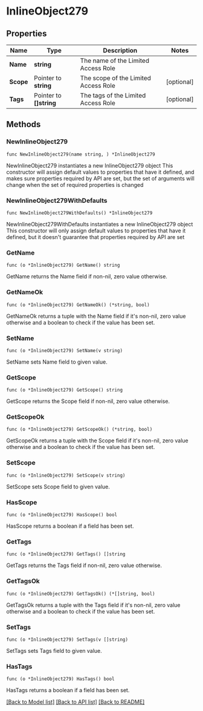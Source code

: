 # InlineObject279

## Properties

Name | Type | Description | Notes
------------ | ------------- | ------------- | -------------
**Name** | **string** | The name of the Limited Access Role | 
**Scope** | Pointer to **string** | The scope of the Limited Access Role | [optional] 
**Tags** | Pointer to **[]string** | The tags of the Limited Access Role | [optional] 

## Methods

### NewInlineObject279

`func NewInlineObject279(name string, ) *InlineObject279`

NewInlineObject279 instantiates a new InlineObject279 object
This constructor will assign default values to properties that have it defined,
and makes sure properties required by API are set, but the set of arguments
will change when the set of required properties is changed

### NewInlineObject279WithDefaults

`func NewInlineObject279WithDefaults() *InlineObject279`

NewInlineObject279WithDefaults instantiates a new InlineObject279 object
This constructor will only assign default values to properties that have it defined,
but it doesn't guarantee that properties required by API are set

### GetName

`func (o *InlineObject279) GetName() string`

GetName returns the Name field if non-nil, zero value otherwise.

### GetNameOk

`func (o *InlineObject279) GetNameOk() (*string, bool)`

GetNameOk returns a tuple with the Name field if it's non-nil, zero value otherwise
and a boolean to check if the value has been set.

### SetName

`func (o *InlineObject279) SetName(v string)`

SetName sets Name field to given value.


### GetScope

`func (o *InlineObject279) GetScope() string`

GetScope returns the Scope field if non-nil, zero value otherwise.

### GetScopeOk

`func (o *InlineObject279) GetScopeOk() (*string, bool)`

GetScopeOk returns a tuple with the Scope field if it's non-nil, zero value otherwise
and a boolean to check if the value has been set.

### SetScope

`func (o *InlineObject279) SetScope(v string)`

SetScope sets Scope field to given value.

### HasScope

`func (o *InlineObject279) HasScope() bool`

HasScope returns a boolean if a field has been set.

### GetTags

`func (o *InlineObject279) GetTags() []string`

GetTags returns the Tags field if non-nil, zero value otherwise.

### GetTagsOk

`func (o *InlineObject279) GetTagsOk() (*[]string, bool)`

GetTagsOk returns a tuple with the Tags field if it's non-nil, zero value otherwise
and a boolean to check if the value has been set.

### SetTags

`func (o *InlineObject279) SetTags(v []string)`

SetTags sets Tags field to given value.

### HasTags

`func (o *InlineObject279) HasTags() bool`

HasTags returns a boolean if a field has been set.


[[Back to Model list]](../README.md#documentation-for-models) [[Back to API list]](../README.md#documentation-for-api-endpoints) [[Back to README]](../README.md)


